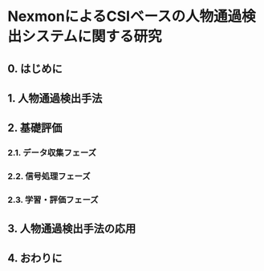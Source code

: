 # NexmonによるCSIベースの人物通過検出システムに関する研究
## 0. はじめに 
## 1. 人物通過検出手法
## 2. 基礎評価
### 2.1. データ収集フェーズ
### 2.2. 信号処理フェーズ
### 2.3. 学習・評価フェーズ
## 3. 人物通過検出手法の応用
## 4. おわりに
